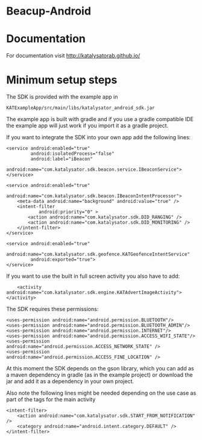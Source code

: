 Beacup-Android
==============

Documentation
============

For documentation visit http://katalysatorab.github.io/

Minimum setup steps
============

The SDK is provided with the example app in 

	KATExampleApp/src/main/libs/katalysator_android_sdk.jar


The example app is built with gradle and if you use a gradle compatible IDE the example app 
will just work if you import it as a gradle project.


If you want to integrate the SDK into your own app add the following lines:

    <service android:enabled="true"
             android:isolatedProcess="false"
             android:label="iBeacon"
             android:name="com.katalysator.sdk.beacon.service.IBeaconService">
    </service>

    <service android:enabled="true"
             android:name="com.katalysator.sdk.beacon.IBeaconIntentProcessor">
        <meta-data android:name="background" android:value="true" />
        <intent-filter
                android:priority="0" >
            <action android:name="com.katalysator.sdk.DID_RANGING" />
            <action android:name="com.katalysator.sdk.DID_MONITORING" />
        </intent-filter>
    </service>

    <service android:enabled="true"
             android:name="com.katalysator.sdk.geofence.KATGeofenceIntentService"
             android:exported="true">
    </service>
		
		
If you want to use the built in full screen activity you also have to add:

        <activity android:name="com.katalysator.sdk.engine.KATAdvertImageActivity"></activity>
	
	
The SDK requires these permissions:
	
  	<uses-permission android:name="android.permission.BLUETOOTH"/>
	<uses-permission android:name="android.permission.BLUETOOTH_ADMIN"/>
	<uses-permission android:name="android.permission.INTERNET"/>
    <uses-permission android:name="android.permission.ACCESS_WIFI_STATE"/>
    <uses-permission android:name="android.permission.ACCESS_NETWORK_STATE" />
    <uses-permission android:name="android.permission.ACCESS_FINE_LOCATION" />

At this moment the SDK depends on the gson library, which you can add as a maven 
dependency in gradle (as in the example project) or download the jar and add it as a dependency 
in your own project.


Also note the following lines might be needed depending on the use case as part of the tags for the main activity

    <intent-filter>
        <action android:name="com.katalysator.sdk.START_FROM_NOTIFICATION" />
        <category android:name="android.intent.category.DEFAULT" />
    </intent-filter>

